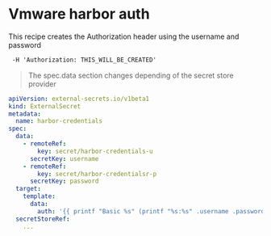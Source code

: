 # Vmware harbor auth

This recipe creates the Authorization header using the username and password

```txt
 -H 'Authorization: THIS_WILL_BE_CREATED'
```

> The spec.data section changes depending of the secret store provider

```yaml
apiVersion: external-secrets.io/v1beta1
kind: ExternalSecret
metadata:
  name: harbor-credentials
spec:
  data:
    - remoteRef:
        key: secret/harbor-credentials-u
      secretKey: username
    - remoteRef:
        key: secret/harbor-credentialsr-p
      secretKey: password
  target:
    template:
      data:
        auth: '{{ printf "Basic %s" (printf "%s:%s" .username .password | b64enc) }}'
  secretStoreRef:
    ...
```
